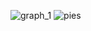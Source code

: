 ![graph_1](https://github.com/Goosolio/Portfolio/assets/150682314/5b4d11c3-ac97-4aca-adba-1da994688138)
![pies](https://github.com/Goosolio/Portfolio/assets/150682314/abe5af23-7a50-4b90-be3a-2e5c9fa00354)
